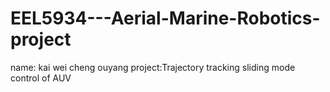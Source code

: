 # EEL5934---Aerial-Marine-Robotics-project

name: kai wei
      cheng ouyang
project:Trajectory tracking  sliding mode control of  AUV

